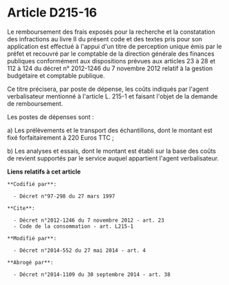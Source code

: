 # Article D215-16

Le remboursement des frais exposés pour la recherche et la constatation des infractions au livre II du présent code et des
textes pris pour son application est effectué à l'appui d'un titre de perception unique émis par le préfet et recouvré par le
comptable de la direction générale des finances publiques conformément aux dispositions prévues aux articles 23 à 28 et 112 à
124 du décret n° 2012-1246 du 7 novembre 2012 relatif à la gestion budgétaire et comptable publique. 

Ce titre précisera, par poste de dépense, les coûts indiqués par l'agent verbalisateur mentionné à l'article L. 215-1 et
faisant l'objet de la demande de remboursement. 

Les postes de dépenses sont : 

a) Les prélèvements et le transport des échantillons, dont le montant est fixé forfaitairement à 220 Euros TTC ; 

b) Les analyses et essais, dont le montant est établi sur la base des coûts de revient supportés par le service auquel
appartient l'agent verbalisateur.

**Liens relatifs à cet article**

	**Codifié par**:

	  - Décret n°97-298 du 27 mars 1997

	**Cite**:

	  - Décret n°2012-1246 du 7 novembre 2012 - art. 23
	  - Code de la consommation - art. L215-1

	**Modifié par**:

	  - Décret n°2014-552 du 27 mai 2014 - art. 4

	**Abrogé par**:

	  - Décret n°2014-1109 du 30 septembre 2014 - art. 38
